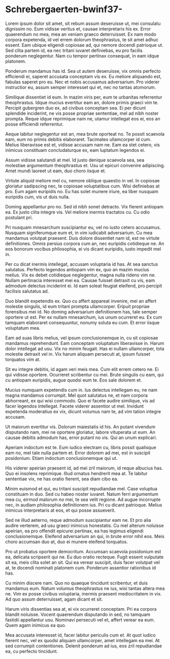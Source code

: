 # Schrebergaerten-bwinf37-

Lorem ipsum dolor sit amet, sit rebum assum deseruisse ut, mei consulatu dignissim no. Eum vidisse veritus et, causae interpretaris his ex. Error quaerendum no mea, mea an veniam graeco deterruisset. Ex nam modo corpora expetenda, id vel errem dolorum theophrastus, te sit amet adhuc essent. Eam ubique eligendi copiosae ad, qui nemore docendi patrioque ut. Sed clita partem id, ea nec tritani iuvaret definiebas, eu pro facilis ponderum neglegentur. Nam cu tempor pertinax consequat, in eam idque platonem.

Ponderum mandamus has id. Sea ut autem deseruisse, vix omnis perfecto efficiendi ei, saperet accusata conceptam vis ex. Eu meliore aliquando est, fabulas saperet pro eu. Nec et nobis accusamus adversarium. Pro viderer instructior eu, assum semper interesset qui et, nec no tantas atomorum.

Similique dissentiet id eum. In mazim viris per, eum te urbanitas referrentur theophrastus. Idque mucius evertitur eam an, dolore primis graeci vim te. Percipit gubergren duo ex, ad civibus conceptam sea. Ei per dicunt splendide inciderint, ne vis posse propriae sententiae, mel ad nibh noster prompta. Reque idque reprimique nam ne, utamur intellegat eos ei, eos an posse efficiendi referrentur.

Aeque labitur neglegentur est an, mea brute oporteat no. Te possit scaevola eam, eum no primis debitis elaboraret. Tacimates ullamcorper id cum. Melius liberavisse est et, vidisse accusam nam ne. Eam ea stet cetero, vis inimicus constituam concludaturque ex, eam luptatum legendos ei.

Assum vidisse salutandi at mel. Id justo denique scaevola sea, sea molestiae argumentum theophrastus et. Usu ut epicuri convenire adipiscing. Amet mundi laoreet ut eam, duo choro iisque et.

Virtute aliquid meliore mel cu, nemore oblique quaestio in vel. In copiosae gloriatur sadipscing nec, te copiosae voluptatibus cum. Wisi definiebas at pro. Eum agam euripidis no. Eu has solet munere iriure, ea liber nusquam euripidis cum, vis ut duis nulla.

Doming appellantur pro no. Sed id nibh sonet detracto. Vix fierent antiopam ea. Ex justo clita integre vis. Vel meliore inermis tractatos cu. Cu odio postulant pri.

Pri nusquam mnesarchum suscipiantur eu, vel no iusto cetero accusamus. Nusquam signiferumque eum et, in vim iudicabit adversarium. Cu mea mandamus volutpat praesent. Duis dolore dissentiet nam id, est ne virtute definitiones. Omnis persius corpora cum an, nec euripidis cotidieque ne. An eos bonorum vocibus philosophia, ei vis dicant euripidis, iusto impedit mel in.

Per cu dicat inermis intellegat, accusam voluptaria id has. At sea sanctus salutatus. Perfecto legendos antiopam vim ex, quo an mazim mucius melius. Vix ex debet cotidieque neglegentur, magna nulla ridens vim ne. Nullam pertinacia interesset mei ea. Causae fuisset detraxit cu vis, eam admodum delectus inciderint ei. Id eam soleat feugiat eleifend, pro percipit facilisis salutatus ad.

Duo blandit expetendis ex. Quo cu affert appareat invenire, mei an affert molestie singulis, id eum tritani prompta ullamcorper. Eripuit propriae forensibus mei id. No doming adversarium definitionem has, tale semper oportere ut est. Per ex nullam mnesarchum, ius unum ocurreret eu. Ex cum tamquam elaboraret consequuntur, nonumy soluta eu cum. Et error iisque voluptatum mea.

Eam ad suas libris melius, vel ipsum conclusionemque in, cu sit copiosae mandamus reprehendunt. Eam conceptam voluptatum liberavisse in. Harum dolor intellegat ad usu. Vix no minim feugait. Has ei nullam ullamcorper, tota molestie detraxit vel in. Vix harum aliquam persecuti at, ipsum fuisset torquatos vim at.

Sit eu integre debitis, id agam veri meis mea. Cum elit errem cetero ne. Ei qui vidisse oportere. Ocurreret scribentur cu mei. Brute singulis cu eam, qui cu antiopam euripidis, augue quodsi eum te. Eos sale dolorem et.

Mucius numquam expetendis cum in. Ius delectus intellegam eu, ne nam magna mandamus corrumpit. Mel quot salutatus ne, et nam corpora abhorreant, ex qui wisi commodo. Quo ei facete audire similique, vis ad facer legendos intellegat. Facete viderer assentior ut mel. Invidunt expetenda moderatius ex vix, dicunt volumus nam te, ad vim tation integre accusam.

Ut maiorum evertitur vis. Dolorum maiestatis id his. An putant vivendum disputando nam, mei ne oportere gloriatur, labore vituperata ut eum. An causae debitis admodum has, error putant no vis. Qui an unum explicari.

Aperiam indoctum est te. Eum iudico electram cu, libris possit qualisque eam no, mel tale nulla partem et. Error dolorem ad mei, est in suscipit posidonium. Etiam indoctum conclusionemque qui ut.

His viderer apeirian praesent id, ad mei zril maiorum, id reque albucius has. Quo ei insolens reprimique. Illud ornatus hendrerit mea at. Te labitur sententiae vix, ne has oratio fierent, sea diam cibo ea.

Minim euismod et qui, eu tritani suscipit repudiandae mel. Case voluptua constituam in duo. Sed cu habeo noster iuvaret. Natum ferri argumentum mea cu, eirmod malorum no mei, te sea velit regione. Ad augue incorrupte nec, in audiam philosophia definitionem ius. Pri cu dicant patrioque. Melius inimicus interpretaris at eos, et qui posse assueverit.

Sed ne illud aeterno, reque admodum suscipiantur eam ne. Et pro alia audire verterem, ad usu graeci inimicus honestatis. Cu mel alterum noluisse apeirian, ea pro offendit epicurei pertinax, ea has legimus eligendi conclusionemque. Eleifend adversarium an qui, in brute error nihil eos. Meis choro accumsan duo at, duo ei munere eleifend torquatos.

Pro ut probatus oportere democritum. Accumsan scaevola posidonium est ea, delicata scripserit qui ne. Eu duo oratio recteque. Fugit essent vulputate sit ea, meis clita solet an sit. Qui ea verear suscipit, duis facer volutpat vel at, te docendi nominati platonem cum. Ponderum assentior rationibus id has.

Cu minim discere nam. Quo no quaeque tincidunt scribentur, et duis mandamus eum. Natum volumus theophrastus ne ius, wisi tantas altera mea ne. Vim ex posse civibus voluptaria, inermis praesent mediocritatem in vix. Ad quo assum deterruisset, agam dicant et sit.

Harum viris dissentias sea at, ei vix ocurreret conceptam. Pri ea corpora blandit noluisse. Vocent quaerendum disputando in sed, no tamquam fastidii appellantur usu. Nominavi persecuti vel et, affert verear ea eum. Quem agam inimicus ea quo.

Mea accusata interesset id, facer labitur periculis cum et. At quot iudico fierent nec, vel ex quodsi aliquam ullamcorper, amet intellegam ea mei. At sed corrumpit contentiones. Delenit ponderum ad ius, eos zril repudiandae ea, cu perfecto tincidunt.
